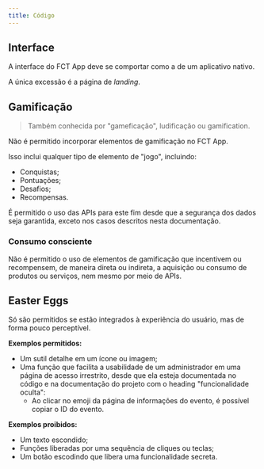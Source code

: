 ```yaml
---
title: Código
---
```


## Interface

A interface do FCT App deve se comportar como a de um aplicativo nativo.

A única excessão é a página de _landing_.

## Gamificação

> Também conhecida por "gameficação", ludificação ou gamification.

Não é permitido incorporar elementos de gamificação no FCT App.

Isso inclui qualquer tipo de elemento de "jogo", incluindo:

- Conquistas;
- Pontuações;
- Desafios;
- Recompensas.

É permitido o uso das APIs para este fim desde que a segurança dos dados seja garantida, exceto nos casos descritos nesta documentação.

### Consumo consciente

Não é permitido o uso de elementos de gamificação que incentivem ou recompensem, de maneira direta ou indireta, a aquisição ou consumo de produtos ou serviços, nem mesmo por meio de APIs.

## Easter Eggs

Só são permitidos se estão integrados à experiência do usuário, mas de forma pouco perceptível.

**Exemplos permitidos:**

- Um sutil detalhe em um ícone ou imagem;
- Uma função que facilita a usabilidade de um administrador em uma página de acesso irrestrito, desde que ela esteja documentada no código e na documentação do projeto com o heading "funcionalidade oculta":
  - Ao clicar no emoji da página de informações do evento, é possível copiar o ID do evento.

**Exemplos proibidos:**

- Um texto escondido;
- Funções liberadas por uma sequência de cliques ou teclas;
- Um botão escodindo que libera uma funcionalidade secreta.
